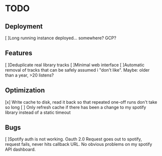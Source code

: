 # TODO

## Deployment
[ ]Long running instance deployed... somewhere? GCP?

## Features
[ ]Deduplicate real library tracks
[ ]Minimal web interface
[ ]Automatic removal of tracks that can be safely assumed i "don't like". Maybe:
  older than a year, >20 listens?

## Optimization
[x] Write cache to disk, read it back so that repeated one-off runs don't take so
  long
[ ] Only refresh cache if there has been a change to my spotify library instead
of a static timeout

## Bugs
[ ]Spotify auth is not working. Oauth 2.0 Request goes out to spotify, request
  fails, never hits callback URL. No obvious problems on my spotify API
  dashboard. 
